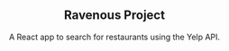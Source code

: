 <!-- PROJECT LOGO -->

<!-- COLOCAR FOTO DO PROJETO -->
<br />

<p align="center">
  <h2 align="center">Ravenous Project</h2>

  <p align="center">
    A React app to search for restaurants using the Yelp API.
    <br />
  </p>
</p>
